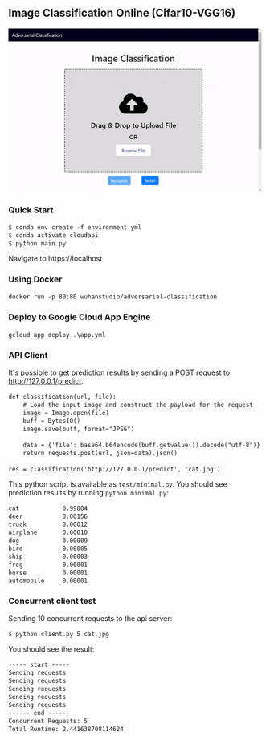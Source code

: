 ## Image Classification Online (Cifar10-VGG16)

![](demo.gif)

### Quick Start

```
$ conda env create -f environment.yml
$ conda activate cloudapi
$ python main.py
```

Navigate to https://localhost



### Using Docker

```
docker run -p 80:80 wuhanstudio/adversarial-classification
```

### Deploy to Google Cloud App Engine

```
gcloud app deploy .\app.yml
```


### API Client

It's possible to get prediction results by sending a POST request to http://127.0.0.1/predict. 

```
def classification(url, file):
    # Load the input image and construct the payload for the request
    image = Image.open(file)
    buff = BytesIO()
    image.save(buff, format="JPEG")

    data = {'file': base64.b64encode(buff.getvalue()).decode("utf-8")}
    return requests.post(url, json=data).json()

res = classification('http://127.0.0.1/predict', 'cat.jpg')
```

This python script is available as `test/minimal.py`. You should see prediction results by running `python minimal.py`:

```
cat            0.99804
deer           0.00156
truck          0.00012
airplane       0.00010
dog            0.00009
bird           0.00005
ship           0.00003
frog           0.00001
horse          0.00001
automobile     0.00001
```

### Concurrent client test

Sending 10 concurrent requests to the api server:

```
$ python client.py 5 cat.jpg
```

You should see the result:

```
----- start -----
Sending requests
Sending requests
Sending requests
Sending requests
Sending requests
------ end ------
Concurrent Requests: 5
Total Runtime: 2.441638708114624
```
